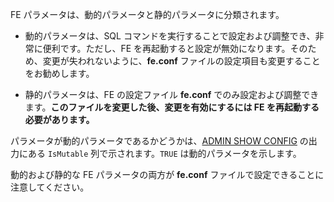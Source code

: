 FE パラメータは、動的パラメータと静的パラメータに分類されます。

- 動的パラメータは、SQL コマンドを実行することで設定および調整でき、非常に便利です。ただし、FE を再起動すると設定が無効になります。そのため、変更が失われないように、**fe.conf** ファイルの設定項目も変更することをお勧めします。

- 静的パラメータは、FE の設定ファイル **fe.conf** でのみ設定および調整できます。**このファイルを変更した後、変更を有効にするには FE を再起動する必要があります。**

パラメータが動的パラメータであるかどうかは、[ADMIN SHOW CONFIG](../../sql-reference/sql-statements/cluster-management/config_vars/ADMIN_SHOW_CONFIG.md) の出力にある `IsMutable` 列で示されます。`TRUE` は動的パラメータを示します。

動的および静的な FE パラメータの両方が **fe.conf** ファイルで設定できることに注意してください。